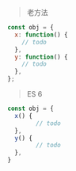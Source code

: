 > 老方法

```js
const obj = {
  x: function() {
    // todo
  },
  y: function() {
    // todo
  },
};
```



> ES 6

```js
const obj = {
  x() {
		// todo
  },
  y() {
		// todo
  },
}
```

